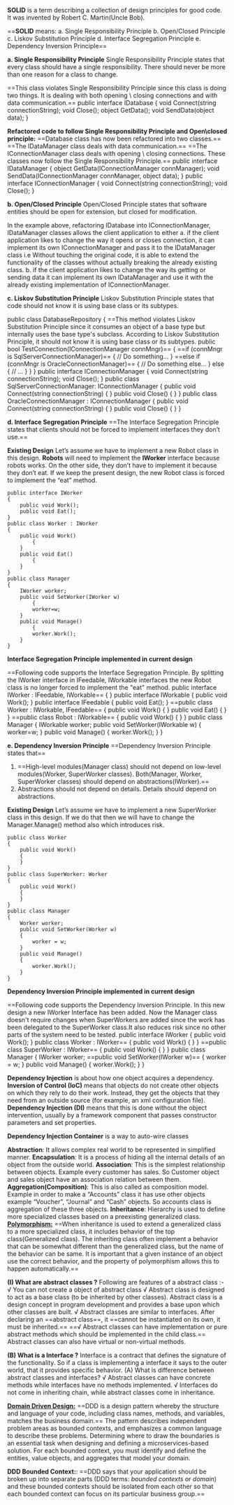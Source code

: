 **SOLID** is a term describing a collection of design principles for good code. It was invented by Robert C. Martin(Uncle Bob).

==**SOLID** means:
a. Single Responsibility Principle
b. Open/Closed Principle
c. Liskov Substitution Principle
d. Interface Segregation Principle
e. Dependency Inversion Principle==

**a. Single Responsibility Principle**
Single Responsibility Principle states that every class should have a single responsibility. There should never be more than one reason for a class to change.

==This class violates Single Responsibility Principle since this class is doing two things. It is dealing with both opening \ closing connections and with data communication.==
public interface IDatabase
{
    void Connect(string connectionString);
    void Close();
    object GetData();
    void SendData(object data);
}

**Refactored code to follow Single Responsibility Principle and Open\closed principle:**
==Database class has now been refactored into two classes.==
==The IDataManager class deals with data communication.==
==The IConnectionManager class deals with opening \ closing connections. These classes now follow the Single Responsibility Principle.==
public interface IDataManager
{
    object GetData(IConnectionManager connManager);
    void SendData(IConnectionManager connManager, object data);
}
public interface IConnectionManager
{
    void Connect(string connectionString);
    void Close();
}

**b. Open/Closed Principle**
Open/Closed Principle states that software entities should be open for extension, but closed for modification.

In the example above, refactoring IDatabase into IConnectionManager, IDataManager classes allows the client application to either
a. if the client application likes to change the way it opens or closes connection, it can implement its own IConnectionManager and pass it to the IDataManager class i.e Without touching the original code, it is able to extend the functionality of the classes without actually breaking the already existing class.
b. if the client application likes to change the way its getting or sending data it can implement its own IDataManager and use it with the already existing implementation of IConnectionManager.

**c. Liskov Substitution Principle**
Liskov Substitution Principle states that code should not know it is using base class or its subtypes.

public class DatabaseRepository
{
   ==This method violates Liskov Substitution Principle since it consumes an object of a base type but internally uses the base type's subclass. According to Liskov Substitution Principle, it should not know it is using base class or its subtypes. 
    public bool TestConnection(IConnectionManager connMngr)==
    {
        ==if (connMngr is SqlServerConnectionManager)==
        {
            // Do something...
        }
        ==else if (connMngr is OracleConnectionManager)==
        {
            // Do something else...
        }
        else
        {
            // ...
        }
    }
}
public interface IConnectionManager
{
    void Connect(string connectionString);
    void Close();
}
public class SqlServerConnectionManager: IConnectionManager
{
    public void Connect(string connectionString)
    {
    }
    public void Close()
    {
    }
}
public class OracleConnectionManager : IConnectionManager
{
    public void Connect(string connectionString)
    {
    }
    public void Close()
    {
    }
}

**d. Interface Segregation Principle**
==The Interface Segregation Principle states that clients should not be forced to implement interfaces they don’t use.==

**Existing Design**
Let’s assume we have to implement a new Robot class in this design. **Robots** will need to implement the **IWorker** interface because robots works. On the other side, they don’t have to implement it because they don’t eat. If we keep the present design, the new Robot class is forced to implement the “eat” method.

```
public interface IWorker 
{
    public void Work();
    public void Eat();
}
public class Worker : IWorker
{
    public void Work() 
        {
    }
    public void Eat() 
        {
    }
}
public class Manager 
{
    IWorker worker;
    public void SetWorker(IWorker w) 
        {
        worker=w;
    }
    public void Manage() 
        {
        worker.Work();
    }
}
```

**Interface Segregation Principle implemented in current design**

==Following code supports the Interface Segregation Principle. By splitting the IWorker interface in IFeedable, IWorkable interfaces the new Robot class is no longer forced to implement the "eat" method.
public interface IWorker : IFeedable, IWorkable== 
{
}
public interface IWorkable 
{
    public void Work();
}
public interface IFeedable
{
    public void Eat();
}
==public class Worker : IWorkable, IFeedable==
{
    public void Work() 
        {
    }
    public void Eat() 
        {
    }
}
==public class Robot : IWorkable==
{
    public void Work() 
        {
    }
}
public class Manager 
{
    IWorkable worker;
    public void SetWorker(IWorkable w) 
    {
        worker=w;
    }
    public void Manage() 
    {
        worker.Work();
    }
}

**e. Dependency Inversion Principle**
==Dependency Inversion Principle states that==

1. ==High-level modules(Manager class) should not depend on low-level modules(Worker, SuperWorker classes). Both(Manager, Worker, SuperWorker classes) should depend on abstractions(IWorker).==
2. Abstractions should not depend on details. Details should depend on abstractions.

**Existing Design**
Let’s assume we have to implement a new SuperWorker class in this design. If we do that then we will have to change the Manager.Manage() method also which introduces risk.

```
public class Worker 
{
    public void Work() 
    {
    }
}
public class SuperWorker: Worker 
{
    public void Work() 
    {
    }
}
public class Manager 
{
    Worker worker;
    public void SetWorker(Worker w) 
    {
        worker = w;
    }
    public void Manage() 
    {
        worker.Work();
    }
}
```

**Dependency Inversion Principle implemented in current design**

==Following code supports the Dependency Inversion Principle. In this new design a new IWorker Interface has been added. Now the Manager class doesn't require  changes when SuperWorkers are added since the work has been delegated to the  SuperWorker class.It also reduces risk since no other parts of the system need to be tested.
public interface IWorker 
{
    public void Work();
}
public class Worker : IWorker==
{
    public void Work() 
    {
    }
}
==public class SuperWorker : IWorker==
{
    public void Work() 
    {
    }
}
public class Manager 
{
    IWorker worker;
    ==public void SetWorker(IWorker w)==
    {
        worker = w;
    }
    public void Manage() 
    {
        worker.Work();
    }
}

**Dependency Injection** is about how one object acquires a dependency.
**Inversion of Control (IoC)** means that objects do not create other objects on which they rely to do their work. Instead, they get the objects that they need from an outside source (for example, an xml configuration file).
**Dependency Injection (DI)** means that this is done without the object intervention, usually by a framework component that passes constructor parameters and set properties.

**Dependency Injection Container** is a way to auto-wire classes

**Abstraction**: It allows complex real world to be represented in simplified manner.
**Encapsulation**: It is a process of hiding all the internal details of an object from the outside world.
**Association**: This is the simplest relationship between objects. Example every customer has sales. So Customer object and sales object have an association relation between them.
**Aggregation(Composition)**: This is also called as composition model. Example in order to make a “Accounts” class it has use other objects example “Voucher”, “Journal” and “Cash” objects. So accounts class is aggregation of these three objects.
**Inheritance**: Hierarchy is used to define more specialized classes based on a preexisting generalized class.
**<u>Polymorphism:</u>** ==When inheritance is used to extend a generalized class to a more specialized class, it includes behavior of the top class(Generalized class). The inheriting class often implement a behavior that can be somewhat different than the generalized class, but the name of the behavior can be same. It is important that a given instance of an object use the correct behavior, and the property of polymorphism allows this to happen automatically.==

**(I) What are abstract classes ?**
Following are features of a abstract class :-
√ You can not create a object of abstract class
√ Abstract class is designed to act as a base class (to be inherited by other classes). Abstract class is a design concept in program development and provides a base upon which other classes are built.
√ Abstract classes are similar to interfaces. After declaring an ==abstract class==, it ==cannot be instantiated on its own, it must be inherited.==
==√ Abstract classes can have implementation or pure abstract methods which should be implemented in the child class.== 
Abstract classes can also have virtual or non-virtual methods.

**(B) What is a Interface ?**
Interface is a contract that defines the signature of the functionality. So if a class is implementing a interface it says to the outer world, that it provides specific behavior.
(A) What is difference between abstract classes and interfaces?
√ Abstract classes can have concrete methods while interfaces have no methods implemented.
√ Interfaces do not come in inheriting chain, while abstract classes come in inheritance.

**<u>Domain Driven Design:</u>** ==DDD is a design pattern whereby the structure and language of your code, including class names, methods, and variables, matches the business domain.== The pattern describes independent problem areas as bounded contexts, and emphasizes a common language to describe these problems. Determining where to draw the boundaries is an essential task when designing and defining a microservices-based solution. For each bounded context, you must identify and define the entities, value objects, and aggregates that model your domain.

**DDD Bounded Context:**: ==DDD says that your application should be broken up into separate parts (DDD terms: *bounded contexts* or *domain*) and these bounded contexts should be isolated from each other so that each bounded context can focus on its particular business group.==